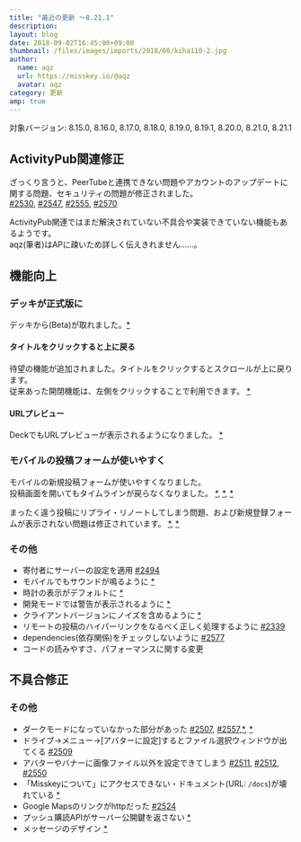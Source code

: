 ```yaml
---
title: "最近の更新 ～8.21.1"
description: 
layout: blog
date: 2018-09-02T16:45:00+09:00
thumbnail: /files/images/imports/2018/08/kiha110-2.jpg
author:
  name: aqz
  url: https://misskey.io/@aqz
  avatar: aqz
category: 更新
amp: true
---
```

対象バージョン: 8.15.0, 8.16.0, 8.17.0, 8.18.0, 8.19.0, 8.19.1, 8.20.0, 8.21.0, 8.21.1

## ActivityPub関連修正
ざっくり言うと、PeerTubeと連携できない問題やアカウントのアップデートに関する問題、セキュリティの問題が修正されました。  
[#2530](https://github.com/syuilo/misskey/pull/2530), [#2547](https://github.com/syuilo/misskey/pull/2547), [#2555](https://github.com/syuilo/misskey/pull/2555), [#2570](https://github.com/syuilo/misskey/pull/2570)

ActivityPub関連ではまだ解決されていない不具合や実装できていない機能もあるようです。  
aqz(筆者)はAPに疎いため詳しく伝えきれません……。

## 機能向上
### デッキが正式版に
デッキから(Beta)が取れました。[*](https://github.com/syuilo/misskey/commit/e50fa4762dea5dd802dd8a1abbd94ffce7bfb444)

#### タイトルをクリックすると上に戻る
待望の機能が追加されました。タイトルをクリックするとスクロールが上に戻ります。  
従来あった開閉機能は、左側をクリックすることで利用できます。 [*](https://github.com/syuilo/misskey/commit/bffb9a5c451260b9b6b67df4972e28b895319825)

#### URLプレビュー
DeckでもURLプレビューが表示されるようになりました。 [*](https://github.com/syuilo/misskey/commit/488bbc96510990afeb9afe3ce5e68e001d514e3e)

### モバイルの投稿フォームが使いやすく
モバイルの新規投稿フォームが使いやすくなりました。  
投稿画面を開いてもタイムラインが戻らなくなりました。 [*](https://github.com/syuilo/misskey/commit/6819eb3b4da43665de8e159d774b3f2325ddfe0b), [*](https://github.com/syuilo/misskey/commit/7559b8da6c1b3c1bebd0355891d788f11bafa4ea), [*](https://github.com/syuilo/misskey/commit/5209a584a2ed76057ec5edc351cf155154f3f68f)

まったく違う投稿にリプライ・リノートしてしまう問題、および新規登録フォームが表示されない問題は修正されています。 [*](https://github.com/syuilo/misskey/commit/63e2dbbb0d1b9be3aba6afc8ec7ddb5f84c193cf), [*](https://github.com/syuilo/misskey/commit/f1d65a66b465a18d200f922fac03384bee7d6f69)

### その他
- 寄付者にサーバーの設定を適用 [#2494](https://github.com/syuilo/misskey/pull/2494)
- モバイルでもサウンドが鳴るように [*](https://github.com/syuilo/misskey/commit/2762b78bcca788ae7fb0a53b1913bf2207a66e8b)
- 時計の表示がデフォルトに [*](https://github.com/syuilo/misskey/commit/f92745e381d0bd864367aee57f8e093d9806c526)
- 開発モードでは警告が表示されるように [*](https://github.com/syuilo/misskey/commit/f0abc4642969587039909d5f50adb7d4592f48ba)
- クライアントバージョンにノイズを含めるように [*](https://github.com/syuilo/misskey/commit/fd07f00d140d8a703f8f3438d42eb014aabe91fc)
- リモートの投稿のハイパーリンクをなるべく正しく処理するように [#2339](https://github.com/syuilo/misskey/pull/2339)
- dependencies(依存関係)をチェックしないように [#2577](https://github.com/syuilo/misskey/pull/2577)
- コードの読みやすさ、パフォーマンスに関する変更

## 不具合修正

### その他
- ダークモードになっていなかった部分があった [#2507](https://github.com/syuilo/misskey/pull/2507), [#2557](https://github.com/syuilo/misskey/pull/2557),[*](https://github.com/syuilo/misskey/commit/29b2bdf613efb6e1db10c830012e84270a480fa8), [*](https://github.com/syuilo/misskey/commit/4d6b9f62e5a66171ffcb791904f3e20358d84e78)
- ドライブ→メニュー→[アバターに設定]するとファイル選択ウィンドウが出てくる [#2509](https://github.com/syuilo/misskey/pull/2509)
- アバターやバナーに画像ファイル以外を設定できてしまう [#2511](https://github.com/syuilo/misskey/pull/2511), [#2512](https://github.com/syuilo/misskey/pull/2512), [#2550](https://github.com/syuilo/misskey/pull/2550)
- 「Misskeyについて」にアクセスできない・ドキュメント(URL: `/docs`)が壊れている [*](https://github.com/syuilo/misskey/commit/2de8e8c35803d77af1d6eae78d619f9b57c86bd7)
- Google Mapsのリンクがhttpだった [#2524](https://github.com/syuilo/misskey/pull/2524)
- プッシュ購読APIがサーバー公開鍵を返さない [*](https://github.com/syuilo/misskey/commit/4c6fb60dd25d7e2865fc7c4d97728593ffc3c902)
- メッセージのデザイン [*](https://github.com/syuilo/misskey/commit/9e318d5ebc1abd01059d68eacdf42605efdeb334)
